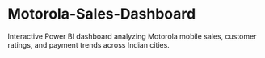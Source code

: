 # Motorola-Sales-Dashboard
Interactive Power BI dashboard analyzing Motorola mobile sales, customer ratings, and payment trends across Indian cities.
